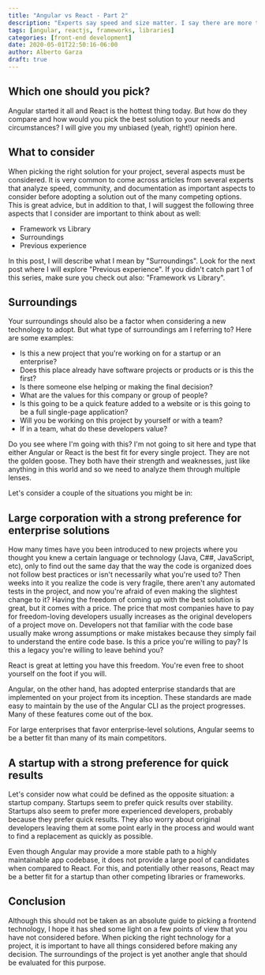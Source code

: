 ```yaml
---
title: "Angular vs React - Part 2"
description: "Experts say speed and size matter. I say there are more things to consider when picking the right front-end framework or library for your next project."
tags: [angular, reactjs, frameworks, libraries]
categories: [front-end development]
date: 2020-05-01T22:50:16-06:00
author: Alberto Garza
draft: true
---
```



## Which one should you pick?

Angular started it all and React is the hottest thing today. But how do they compare and how would you pick the best solution to your needs and circumstances? I will give you my unbiased (yeah, right!) opinion here.

## What to consider

When picking the right solution for your project, several aspects must be considered. It is very common to come across articles from several experts that analyze speed, community, and documentation as important aspects to consider before adopting a solution out of the many competing options. This is great advice, but in addition to that, I will suggest the following three aspects that I consider are important to think about as well:

* Framework vs Library
* Surroundings
* Previous experience

In this post, I will describe what I mean by "Surroundings". Look for the next post where I will explore "Previous experience". If you didn't catch part 1 of this series, make sure you check out also: "Framework vs Library".

## Surroundings

Your surroundings should also be a factor when considering a new technology to adopt. But what type of surroundings am I referring to? Here are some examples:

* Is this a new project that you're working on for a startup or an enterprise?
* Does this place already have software projects or products or is this the first?
* Is there someone else helping or making the final decision?
* What are the values for this company or group of people?
* Is this going to be a quick feature added to a website or is this going to be a full single-page application?
* Will you be working on this project by yourself or with a team?
* If in a team, what do these developers value?

Do you see where I'm going with this? I'm not going to sit here and type that either Angular or React is the best fit for every single project. They are not the golden goose. They both have their strength and weaknesses, just like anything in this world and so we need to analyze them through multiple lenses.

Let's consider a couple of the situations you might be in:

## Large corporation with a strong preference for enterprise solutions

How many times have you been introduced to new projects where you thought you knew a certain language or technology (Java, C##, JavaScript, etc), only to find out the same day that the way the code is organized does not follow best practices or isn't necessarily what you're used to? Then weeks into it you realize the code is very fragile, there aren't any automated tests in the project, and now you're afraid of even making the slightest change to it? Having the freedom of coming up with the best solution is great, but it comes with a price. The price that most companies have to pay for freedom-loving developers usually increases as the original developers of a project move on. Developers not that familiar with the code base usually make wrong assumptions or make mistakes because they simply fail to understand the entire code base. Is this a price you're willing to pay? Is this a legacy you're willing to leave behind you?

React is great at letting you have this freedom. You're even free to shoot yourself on the foot if you will.

Angular, on the other hand, has adopted enterprise standards that are implemented on your project from its inception. These standards are made easy to maintain by the use of the Angular CLI as the project progresses. Many of these features come out of the box.

For large enterprises that favor enterprise-level solutions, Angular seems to be a better fit than many of its main competitors.

## A startup with a strong preference for quick results

Let's consider now what could be defined as the opposite situation: a startup company. Startups seem to prefer quick results over stability. Startups also seem to prefer more experienced developers, probably because they prefer quick results. They also worry about original developers leaving them at some point early in the process and would want to find a replacement as quickly as possible. 

Even though Angular may provide a more stable path to a highly maintainable app codebase, it does not provide a large pool of candidates when compared to React. For this, and potentially other reasons, React may be a better fit for a startup than other competing libraries or frameworks.

## Conclusion

Although this should not be taken as an absolute guide to picking a frontend technology, I hope it has shed some light on a few points of view that you have not considered before. When picking the right technology for a project, it is important to have all things considered before making any decision. The surroundings of the project is yet another angle that should be evaluated for this purpose.




